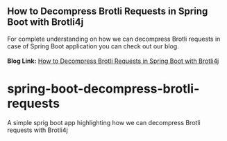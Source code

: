 ## How to Decompress Brotli Requests in Spring Boot with Brotli4j
For complete understanding on how we can decompress Brotli requests in case of Spring Boot application you can check out our blog.
<br/><br/>**Blog Link:** [How to Decompress Brotli Requests in Spring Boot with Brotli4j](https://bootcamptoprod.com/spring-boot-decompress-brotli-requests/)
<br/>

# spring-boot-decompress-brotli-requests
A simple sprig boot app highlighting how we can decompress Brotli requests with Brotli4j
